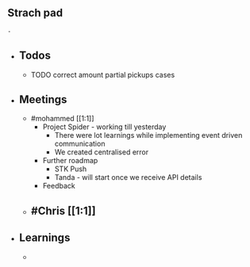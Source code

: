 ## Strach pad
	-
- ## Todos
	- TODO correct amount partial pickups cases
- ## Meetings
	- #mohammed [[1:1]]
		- Project Spider - working till yesterday
			- There were lot learnings while implementing event driven communication
			- We created centralised error
		- Further roadmap
			- STK Push
			- Tanda - will start once we receive API details
		- Feedback
	- #Chris [[1:1]]
		-
- ## Learnings
	-